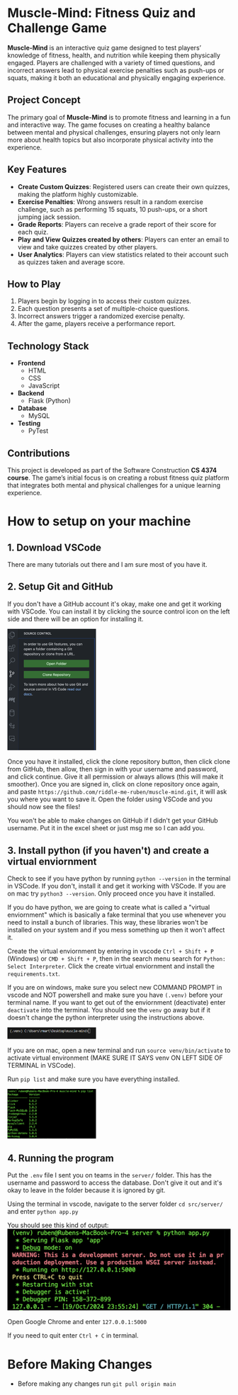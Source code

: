 # Muscle-Mind: Fitness Quiz and Challenge Game

**Muscle-Mind** is an interactive quiz game designed to test players’ knowledge of fitness, health, and nutrition while keeping them physically engaged. Players are challenged with a variety of timed questions, and incorrect answers lead to physical exercise penalties such as push-ups or squats, making it both an educational and physically engaging experience.

## Project Concept
The primary goal of **Muscle-Mind** is to promote fitness and learning in a fun and interactive way. The game focuses on creating a healthy balance between mental and physical challenges, ensuring players not only learn more about health topics but also incorporate physical activity into the experience.

## Key Features
- **Create Custom Quizzes**: Registered users can create their own quizzes, making the platform highly customizable.
- **Exercise Penalties**: Wrong answers result in a random exercise challenge, such as performing 15 squats, 10 push-ups, or a short jumping jack session.
- **Grade Reports**: Players can receive a grade report of their score for each quiz.
- **Play and View Quizzes created by others**: Players can enter an email to view and take quizzes created by other players.
- **User Analytics**: Players can view statistics related to their account such as quizzes taken and average score.

## How to Play
1. Players begin by logging in to access their custom quizzes.
2. Each question presents a set of multiple-choice questions.
3. Incorrect answers trigger a randomized exercise penalty.
4. After the game, players receive a performance report.

## Technology Stack
- **Frontend**
  - HTML
  - CSS
  - JavaScript
- **Backend**
  - Flask (Python)
- **Database**
  - MySQL
- **Testing**
  - PyTest 

## Contributions
This project is developed as part of the Software Construction **CS 4374 course**. The game’s initial focus is on creating a robust fitness quiz platform that integrates both mental and physical challenges for a unique learning experience.

# How to setup on your machine

## 1. Download VSCode
There are many tutorials out there and I am sure most of you have it.
## 2. Setup Git and GitHub
If you don't have a GitHub account it's okay, make one and get it working with VSCode. You can install it by clicking the source control icon on the left side and there will be an option for installing it.

<img src="docs/setup/source_control.png" alt="Image" width="200">


Once you have it installed, click the clone repository button, then click clone from GitHub, then allow, then sign in with your username and password, and click continue. Give it all permission or always allows (this will make it smoother). Once you are signed in, click on clone repository once again, and paste `https://github.com/riddle-me-ruben/muscle-mind.git`, it will ask you where you want to save it. Open the folder using VSCode and you should now see the files!

You won't be able to make changes on GitHub if I didn't get your GitHub username. Put it in the excel sheet or just msg me so I can add you.

## 3. Install python (if you haven't) and create a virtual enviornment
Check to see if you have python by running `python --version` in the terminal in VSCode. If you don't, install it and get it working with VSCode. If you are on mac try `python3 --version`. Only proceed once you have it installed.

If you do have python, we are going to create what is called a "virtual enviornment" which is basically a fake terminal that you use whenever you need to install a bunch of libraries. This way, these libraries won't be installed on your system and if you mess something up then it won't affect it. 

Create the virtual enviornment by entering in vscode `Ctrl + Shift + P` (Windows) or `CMD + Shift + P`, then in the search menu search for `Python: Select Interpreter`. Click the create virtual enviornment and install the `requirements.txt`.<br>

If you are on windows, make sure you select new COMMAND PROMPT in vscode and NOT powershell and make sure you have `(.venv)` before your terminal name. If you want to get out of the enviornment (deactivate) enter `deactivate` into the terminal. You should see the `venv` go away but if it doesn't change the python interpreter using the instructions above. 

<img src="docs/setup/venv.png" alt="Image" width="200">


If you are on mac, open a new terminal and run `source venv/bin/activate` to activate virtual environment (MAKE SURE IT SAYS venv ON LEFT SIDE OF TERMINAL in VSCode).

Run `pip list` and make sure you have everything installed.

<img src="docs/setup/pip_list.png" alt="Image" width="200">

## 4. Running the program
Put the `.env` file I sent you on teams in the `server/` folder. This has the username and password to access the database. Don't give it out and it's okay to leave in the folder because it is ignored by git.

Using the terminal in vscode, navigate to the server folder `cd src/server/` and enter `python app.py`

You should see this kind of output:
<img src="docs/setup/running_app.png" alt="Image">


Open Google Chrome and enter `127.0.0.1:5000` 

If you need to quit enter `Ctrl + C` in terminal.

# Before Making Changes
* Before making any changes run `git pull origin main`
